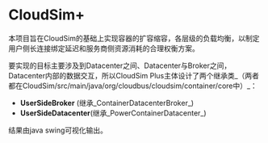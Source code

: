 # CloudSim+ #

本项目旨在CloudSim的基础上实现容器的扩容缩容，各层级的负载均衡，以制定用户侧长连接绑定延迟和服务商侧资源消耗的合理权衡方案。

要实现的目标主要涉及到Datacenter之间、Datacenter与Broker之间，Datacenter内部的数据交互，所以CloudSim Plus主体设计了两个继承类_（两者都在CloudSim/src/main/java/org/cloudbus/cloudsim/container/core中）_：

- __UserSideBroker__ (继承_ContainerDatacenterBroker_)
- __UserSideDatacenter__(继承_PowerContainerDatacenter_)

结果由java swing可视化输出。


